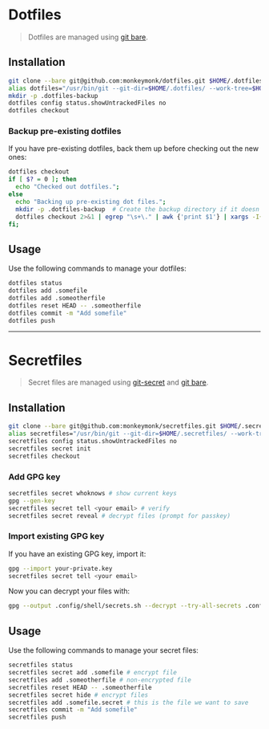 # Dotfiles

> Dotfiles are managed using [git bare](https://www.atlassian.com/git/tutorials/dotfiles).


## Installation

```bash
git clone --bare git@github.com:monkeymonk/dotfiles.git $HOME/.dotfiles
alias dotfiles="/usr/bin/git --git-dir=$HOME/.dotfiles/ --work-tree=$HOME"
mkdir -p .dotfiles-backup
dotfiles config status.showUntrackedFiles no
dotfiles checkout
```

### Backup pre-existing dotfiles

If you have pre-existing dotfiles, back them up before checking out the new ones:

```bash
dotfiles checkout
if [ $? = 0 ]; then
  echo "Checked out dotfiles.";
else
  echo "Backing up pre-existing dot files.";
  mkdir -p .dotfiles-backup  # Create the backup directory if it doesn't exist
  dotfiles checkout 2>&1 | egrep "\s+\." | awk {'print $1'} | xargs -I{} mv {} .dotfiles-backup/{}
fi;
```


## Usage

Use the following commands to manage your dotfiles:

```bash
dotfiles status
dotfiles add .somefile
dotfiles add .someotherfile
dotfiles reset HEAD -- .someotherfile
dotfiles commit -m "Add somefile"
dotfiles push
```


---


# Secretfiles

> Secret files are managed using [git-secret](https://sobolevn.me/git-secret/) and [git bare](https://www.atlassian.com/git/tutorials/dotfiles).


## Installation

```bash
git clone --bare git@github.com:monkeymonk/secretfiles.git $HOME/.secretfiles
alias secretfiles="/usr/bin/git --git-dir=$HOME/.secretfiles/ --work-tree=$HOME"
secretfiles config status.showUntrackedFiles no
secretfiles secret init
secretfiles checkout
```

### Add GPG key

```bash
secretfiles secret whoknows # show current keys
gpg --gen-key
secretfiles secret tell <your email> # verify
secretfiles secret reveal # decrypt files (prompt for passkey)
```

### Import existing GPG key

If you have an existing GPG key, import it:

```bash
gpg --import your-private.key
secretfiles secret tell <your email>
```

Now you can decrypt your files with:

```bash
gpg --output .config/shell/secrets.sh --decrypt --try-all-secrets .config/shell/secrets.sh.secret
```


## Usage

Use the following commands to manage your secret files:

```bash
secretfiles status
secretfiles secret add .somefile # encrypt file
secretfiles add .someotherfile # non-encrypted file
secretfiles reset HEAD -- .someotherfile
secretfiles secret hide # encrypt files
secretfiles add .somefile.secret # this is the file we want to save
secretfiles commit -m "Add somefile"
secretfiles push
```
